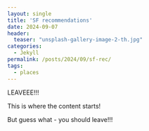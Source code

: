```yaml
---
layout: single
title: 'SF recommendations'
date: 2024-09-07
header:
  teaser: "unsplash-gallery-image-2-th.jpg"
categories: 
  - Jekyll
permalink: /posts/2024/09/sf-rec/
tags:
  - places
---
```



LEAVEEE!!!



This is where the content starts! 

But guess what - you should leave!!!